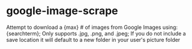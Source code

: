 # google-image-scrape
Attempt to download a {max} # of images from Google Images using: {searchterm}; Only supports .jpg, .png, and .jpeg; If you do not include a save location it will default to a new folder in your user's picture folder
